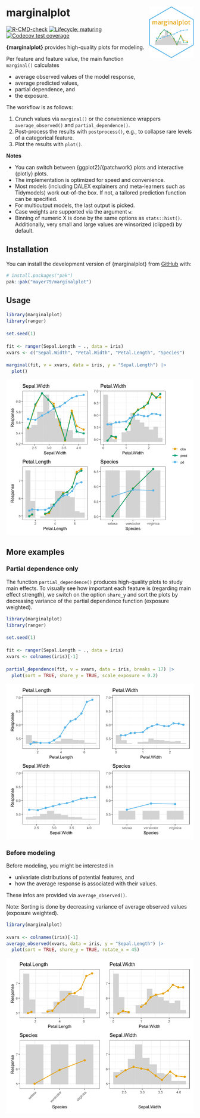 # marginalplot <img src="man/figures/logo.png" align="right" height="139" alt="" />

<!-- badges: start -->

[![R-CMD-check](https://github.com/mayer79/marginalplot/actions/workflows/R-CMD-check.yaml/badge.svg)](https://github.com/mayer79/marginalplot/actions/workflows/R-CMD-check.yaml)
[![Lifecycle: maturing](https://img.shields.io/badge/lifecycle-experimental-orange.svg)](https://www.tidyverse.org/lifecycle/#experimental)
[![Codecov test coverage](https://codecov.io/gh/mayer79/marginalplot/graph/badge.svg)](https://app.codecov.io/gh/mayer79/marginalplot)
<!-- badges: end -->

**{marginalplot}** provides high-quality plots for modeling.

Per feature and feature value, the main function `marginal()` calculates

- average observed values of the model response,
- average predicted values,
- partial dependence, and
- the exposure.

The workflow is as follows:

1. Crunch values via `marginal()` or the convenience wrappers `average_observed()` and `partial_dependence()`.
2. Post-process the results with `postprocess()`, e.g., to collapse rare levels of a categorical feature.
3. Plot the results with `plot()`.

**Notes**

- You can switch between {ggplot2}/{patchwork} plots and interactive {plotly} plots.
- The implementation is optimized for speed and convenience.
- Most models (including DALEX explainers and meta-learners such as Tidymodels) work out-of-the box. If not, a tailored prediction function can be specified.
- For multioutput models, the last output is picked.
- Case weights are supported via the argument `w`.
- Binning of numeric X is done by the same options as `stats::hist()`. Additionally, very small and large values are winsorized (clipped) by default.

## Installation

You can install the development version of {marginalplot} from [GitHub](https://github.com/) with:

``` r
# install.packages("pak")
pak::pak("mayer79/marginalplot")
```

## Usage

``` r
library(marginalplot)
library(ranger)

set.seed(1)

fit <- ranger(Sepal.Length ~ ., data = iris)
xvars <- c("Sepal.Width", "Petal.Width", "Petal.Length", "Species")

marginal(fit, v = xvars, data = iris, y = "Sepal.Length") |> 
  plot()
```

![](man/figures/marginal1.svg)

## More examples

### Partial dependence only

The function `partial_dependence()` produces high-quality plots to study main effects. To visually see how important each feature is (regarding main effect strength), we switch on the option `share_y` and sort the plots by decreasing variance of the partial dependence function (exposure weighted).

``` r
library(marginalplot)
library(ranger)

set.seed(1)

fit <- ranger(Sepal.Length ~ ., data = iris)
xvars <- colnames(iris)[-1]

partial_dependence(fit, v = xvars, data = iris, breaks = 17) |> 
  plot(sort = TRUE, share_y = TRUE, scale_exposure = 0.2)
```

![](man/figures/pd.svg)

### Before modeling

Before modeling, you might be interested in

- univariate distributions of potential features, and
- how the average response is associated with their values.

These infos are provided via `average_observed()`.

Note: Sorting is done by decreasing variance of average observed values (exposure weighted).

``` r
library(marginalplot)

xvars <- colnames(iris)[-1]
average_observed(xvars, data = iris, y = "Sepal.Length") |> 
  plot(sort = TRUE, share_y = TRUE, rotate_x = 45)
```

![](man/figures/avg_obs.svg)
